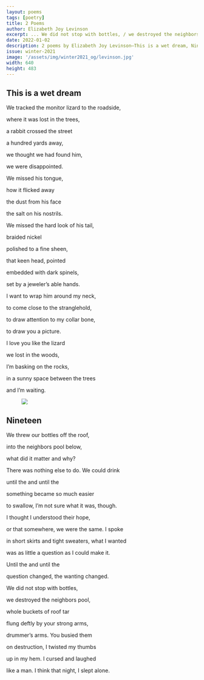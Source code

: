 ```yaml
---
layout: poems
tags: [poetry]
title: 2 Poems
author: Elizabeth Joy Levinson
excerpt: ... We did not stop with bottles, / we destroyed the neighbors pool, / whole buckets of roof tar / flung deftly by your strong arms ...
date: 2022-01-02
description: 2 poems by Elizabeth Joy Levinson—This is a wet dream, Nineteen
issue: winter-2021
image: '/assets/img/winter2021_og/levinson.jpg'
width: 640
height: 483
---
```


## This is a wet dream
<div class="stanza">
<p class="poemline">We tracked the monitor lizard to the roadside,</p>
<p class="poemline">where it was lost in the trees,</p>
<p class="poemline">a rabbit crossed the street</p>
<p class="poemline">a hundred yards away,</p>
<p class="poemline">we thought we had found him,</p>
<p class="poemline">we were disappointed.</p>
</div>
<div class="stanza">
<p class="poemline">We missed his tongue,</p>
<p class="poemline">how it flicked away</p>
<p class="poemline">the dust from his face</p>
<p class="poemline">the salt on his nostrils.</p>
<p class="poemline">We missed the hard look of his tail,</p>
<p class="poemline">braided nickel</p>
<p class="poemline">polished to a fine sheen,</p>
<p class="poemline">that keen head, pointed</p>
<p class="poemline">embedded with dark spinels,</p>
<p class="poemline">set by a jeweler’s able hands.</p>
</div>
<div class="stanza">
<p class="poemline">I want to wrap him around my neck,</p>
<p class="poemline">to come close to the stranglehold,</p>
<p class="poemline">to draw attention to my collar bone,</p>
<p class="poemline">to draw you a picture.</p>
</div>
<div class="stanza">
<p class="poemline">I love you like the lizard</p>
<p class="poemline">we lost in the woods,</p>
<p class="poemline">I’m basking on the rocks,</p>
<p class="poemline">in a sunny space between the trees</p>
<p class="poemline">and I’m waiting.</p>
</div>

<figure class="my-5 py-3">
  <img src="{{ '/assets/img/seperator.png' | prepend: site.baseurl }}" class="d-block" style="max-height:15px;" />
</figure>

## Nineteen
<div class="stanza">
<p class="poemline">We threw our bottles off the roof,</p>
<p class="poemline">into the neighbors pool below,</p>
<p class="poemline">what did it matter and why?</p>
<p class="poemline">There was nothing else to do. We could drink</p>
<p class="poemline">until the and until the</p>
<p class="poemline">something became so much easier</p>
<p class="poemline">to swallow, I’m not sure what it was, though.</p>
</div>
<div class="stanza">
<p class="poemline">I thought I understood their hope,</p>
<p class="poemline">or that somewhere, we were the same. I spoke</p>
<p class="poemline">in short skirts and tight sweaters, what I wanted</p>
<p class="poemline">was as little a question as I could make it.</p>
<p class="poemline">Until the and until the</p>
<p class="poemline">question changed, the wanting changed.</p>
</div>
<div class="stanza">
<p class="poemline">We did not stop with bottles,</p>
<p class="poemline">we destroyed the neighbors pool,</p>
<p class="poemline">whole buckets of roof tar</p>
<p class="poemline">flung deftly by your strong arms,</p>
<p class="poemline">drummer’s arms. You busied them</p>
<p class="poemline">on destruction, I twisted my thumbs</p>
<p class="poemline">up in my hem. I cursed and laughed</p>
<p class="poemline">like a man. I think that night, I slept alone.</p>
</div>


